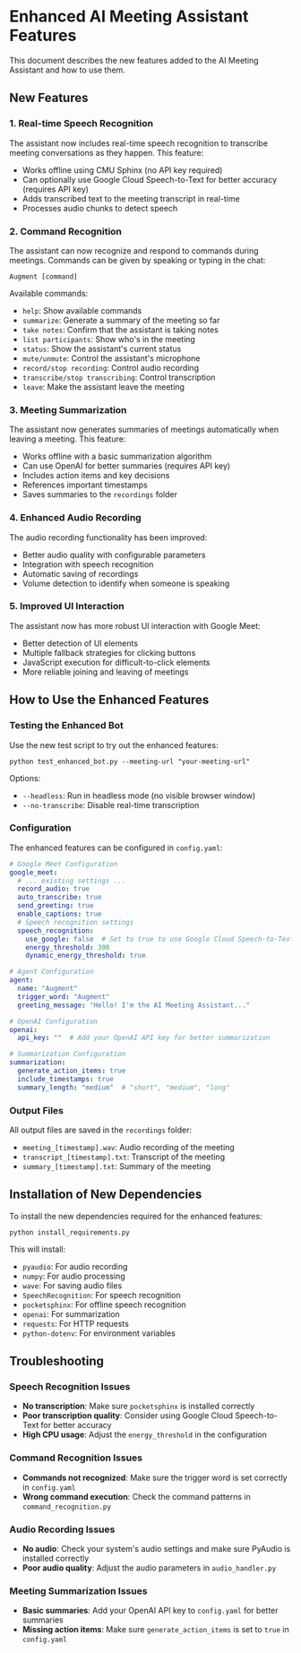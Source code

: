 # Enhanced AI Meeting Assistant Features

This document describes the new features added to the AI Meeting Assistant and how to use them.

## New Features

### 1. Real-time Speech Recognition

The assistant now includes real-time speech recognition to transcribe meeting conversations as they happen. This feature:

- Works offline using CMU Sphinx (no API key required)
- Can optionally use Google Cloud Speech-to-Text for better accuracy (requires API key)
- Adds transcribed text to the meeting transcript in real-time
- Processes audio chunks to detect speech

### 2. Command Recognition

The assistant can now recognize and respond to commands during meetings. Commands can be given by speaking or typing in the chat:

```
Augment [command]
```

Available commands:
- `help`: Show available commands
- `summarize`: Generate a summary of the meeting so far
- `take notes`: Confirm that the assistant is taking notes
- `list participants`: Show who's in the meeting
- `status`: Show the assistant's current status
- `mute/unmute`: Control the assistant's microphone
- `record/stop recording`: Control audio recording
- `transcribe/stop transcribing`: Control transcription
- `leave`: Make the assistant leave the meeting

### 3. Meeting Summarization

The assistant now generates summaries of meetings automatically when leaving a meeting. This feature:

- Works offline with a basic summarization algorithm
- Can use OpenAI for better summaries (requires API key)
- Includes action items and key decisions
- References important timestamps
- Saves summaries to the `recordings` folder

### 4. Enhanced Audio Recording

The audio recording functionality has been improved:

- Better audio quality with configurable parameters
- Integration with speech recognition
- Automatic saving of recordings
- Volume detection to identify when someone is speaking

### 5. Improved UI Interaction

The assistant now has more robust UI interaction with Google Meet:

- Better detection of UI elements
- Multiple fallback strategies for clicking buttons
- JavaScript execution for difficult-to-click elements
- More reliable joining and leaving of meetings

## How to Use the Enhanced Features

### Testing the Enhanced Bot

Use the new test script to try out the enhanced features:

```
python test_enhanced_bot.py --meeting-url "your-meeting-url"
```

Options:
- `--headless`: Run in headless mode (no visible browser window)
- `--no-transcribe`: Disable real-time transcription

### Configuration

The enhanced features can be configured in `config.yaml`:

```yaml
# Google Meet Configuration
google_meet:
  # ... existing settings ...
  record_audio: true
  auto_transcribe: true
  send_greeting: true
  enable_captions: true
  # Speech recognition settings
  speech_recognition:
    use_google: false  # Set to true to use Google Cloud Speech-to-Text
    energy_threshold: 300
    dynamic_energy_threshold: true

# Agent Configuration
agent:
  name: "Augment"
  trigger_word: "Augment"
  greeting_message: "Hello! I'm the AI Meeting Assistant..."

# OpenAI Configuration
openai:
  api_key: ""  # Add your OpenAI API key for better summarization

# Summarization Configuration
summarization:
  generate_action_items: true
  include_timestamps: true
  summary_length: "medium"  # "short", "medium", "long"
```

### Output Files

All output files are saved in the `recordings` folder:

- `meeting_[timestamp].wav`: Audio recording of the meeting
- `transcript_[timestamp].txt`: Transcript of the meeting
- `summary_[timestamp].txt`: Summary of the meeting

## Installation of New Dependencies

To install the new dependencies required for the enhanced features:

```
python install_requirements.py
```

This will install:
- `pyaudio`: For audio recording
- `numpy`: For audio processing
- `wave`: For saving audio files
- `SpeechRecognition`: For speech recognition
- `pocketsphinx`: For offline speech recognition
- `openai`: For summarization
- `requests`: For HTTP requests
- `python-dotenv`: For environment variables

## Troubleshooting

### Speech Recognition Issues

- **No transcription**: Make sure `pocketsphinx` is installed correctly
- **Poor transcription quality**: Consider using Google Cloud Speech-to-Text for better accuracy
- **High CPU usage**: Adjust the `energy_threshold` in the configuration

### Command Recognition Issues

- **Commands not recognized**: Make sure the trigger word is set correctly in `config.yaml`
- **Wrong command execution**: Check the command patterns in `command_recognition.py`

### Audio Recording Issues

- **No audio**: Check your system's audio settings and make sure PyAudio is installed correctly
- **Poor audio quality**: Adjust the audio parameters in `audio_handler.py`

### Meeting Summarization Issues

- **Basic summaries**: Add your OpenAI API key to `config.yaml` for better summaries
- **Missing action items**: Make sure `generate_action_items` is set to `true` in `config.yaml`
